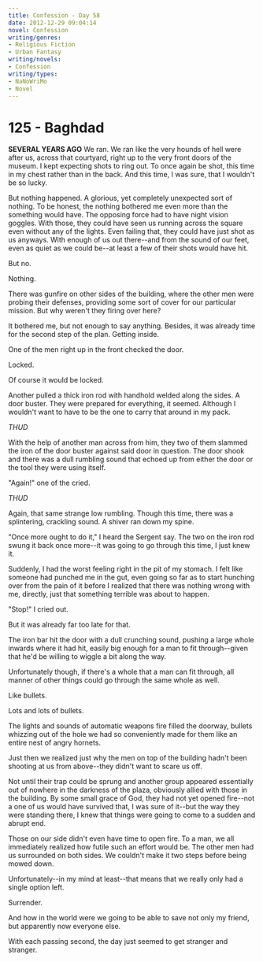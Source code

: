 ```yaml
---
title: Confession - Day 58
date: 2012-12-29 09:04:14
novel: Confession
writing/genres:
- Religious Fiction
- Urban Fantasy
writing/novels:
- Confession
writing/types:
- NaNoWriMo
- Novel
---
```

# 125 - Baghdad
**SEVERAL YEARS AGO**
We ran. We ran like the very hounds of hell were after us, across that courtyard, right up to the very front doors of the museum. I kept expecting shots to ring out. To once again be shot, this time in my chest rather than in the back. And this time, I was sure, that I wouldn't be so lucky.

<!--more-->

But nothing happened. A glorious, yet completely unexpected sort of nothing. To be honest, the nothing bothered me even more than the something would have. The opposing force had to have night vision goggles. With those, they could have seen us running across the square even without any of the lights. Even failing that, they could have just shot as us anyways. With enough of us out there--and from the sound of our feet, even as quiet as we could be--at least a few of their shots would have hit.

But no.

Nothing.

There was gunfire on other sides of the building, where the other men were probing their defenses, providing some sort of cover for our particular mission. But why weren't they firing over here?

It bothered me, but not enough to say anything. Besides, it was already time for the second step of the plan. Getting inside.

One of the men right up in the front checked the door.

Locked.

Of course it would be locked.

Another pulled a thick iron rod with handhold welded along the sides. A door buster. They were prepared for everything, it seemed. Although I wouldn't want to have to be the one to carry that around in my pack.

*THUD*

With the help of another man across from him, they two of them slammed the iron of the door buster against said door in question. The door shook and there was a dull rumbling sound that echoed up from either the door or the tool they were using itself.

"Again!" one of the cried.

*THUD*

Again, that same strange low rumbling. Though this time, there was a splintering, crackling sound. A shiver ran down my spine.

"Once more ought to do it," I heard the Sergent say. The two on the iron rod swung it back once more--it was going to go through this time, I just knew it.

Suddenly, I had the worst feeling right in the pit of my stomach. I felt like someone had punched me in the gut, even going so far as to start hunching over from the pain of it before I realized that there was nothing wrong with me, directly, just that something terrible was about to happen.

"Stop!" I cried out.

But it was already far too late for that.

The iron bar hit the door with a dull crunching sound, pushing a large whole inwards where it had hit, easily big enough for a man to fit through--given that he'd be willing to wiggle a bit along the way.

Unfortunately though, if there's a whole that a man can fit through, all manner of other things could go through the same whole as well.

Like bullets.

Lots and lots of bullets.

The lights and sounds of automatic weapons fire filled the doorway, bullets whizzing out of the hole we had so conveniently made for them like an entire nest of angry hornets.

Just then we realized just why the men on top of the building hadn't been shooting at us from above--they didn't want to scare us off.

Not until their trap could be sprung and another group appeared essentially out of nowhere in the darkness of the plaza, obviously allied with those in the building. By some small grace of God, they had not yet opened fire--not a one of us would have survived that, I was sure of it--but the way they were standing there, I knew that things were going to come to a sudden and abrupt end.

Those on our side didn't even have time to open fire. To a man, we all immediately realized how futile such an effort would be. The other men had us surrounded on both sides. We couldn't make it two steps before being mowed down.

Unfortunately--in my mind at least--that means that we really only had a single option left.

Surrender.

And how in the world were we going to be able to save not only my friend, but apparently now everyone else.

With each passing second, the day just seemed to get stranger and stranger.

&nbsp;